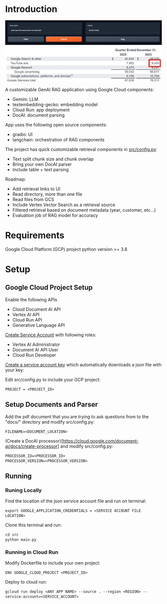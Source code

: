 # Introduction

![alt text](images/image1.png "APP UI")
![alt text](images/image2.png "Sample table from document")

A customizable GenAI RAG application using Google Cloud components:
- Gemini: LLM
- textembedding-gecko: embedding model
- Cloud Run: app deployment
- DocAI: document parsing  

App uses the following open source components:
- gradio: UI 
- langchain: orchestration of RAG components

The project has quick customizable retrieval components in [src/config.py](https://github.com/felipecastrillon/GenAIRagApp/blob/main/src/config.py):
- Text split chunk size and chunk overlap
- Bring your own DocAI parser
- Include table + text parsing 

Roadmap:
- Add retrieval links to UI 
- Read directory, more than one file
- Read files from GCS 
- Include Vertex Vector Search as a retrieval source
- Filtered retrieval based on document metadata (year, customer, etc...)
- Evaluation job of RAG model for accuracy

# Requirements
Google Cloud Platform (GCP) project
python version  >= 3.8

# Setup

## Google Cloud Project Setup

Enable the following APIs
- Cloud Document AI API
- Vertex AI API
- Cloud Run API
- Generative Language API

[Create Service Account](https://cloud.google.com/iam/docs/service-accounts-create) with following roles: 
- Vertex AI Administrator
- Document AI API User
- Cloud Run Developer

[Create a service account key](https://cloud.google.com/iam/docs/keys-create-delete#creating) which automatically downloads a json file with your key:

Edit src/config.py to include your GCP project:
```
PROJECT = <PROJECT_ID> 
```

## Setup Documents and Parser

Add the pdf document that you are trying to ask questions from to the "docs/" directory and modify src/config.py:
```
FILENAME=<DOCUMENT_LOCATION>
``` 

(Create a DocAI processor)[https://cloud.google.com/document-ai/docs/create-processor] and modify src/config.py:

```
PROCESSOR_ID=<PROCESSOR_ID>
PROCESSOR_VERSION=<PROCESSOR_VERSION>
```

## Running

### Runing Locally

Find the location of the json service account file and run on terminal:
```
export GOOGLE_APPLICATION_CREDENTIALS = <SERVICE ACCOUNT FILE LOCATION>
```

Clone this terminal and run:
```
cd src
python main.py
```

### Running in Cloud Run

Modify Dockerfile to include your own project:
```
ENV GOOGLE_CLOUD_PROJECT <PROJECT_ID> 
```

Deploy to cloud run:
```
gcloud run deploy <ANY APP NAME> --source . --region <REGION> --service-account=<SERVICE_ACCOUNT>
```



